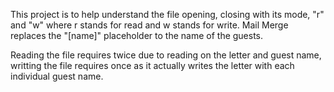 This project is to help understand the file opening, closing with
its mode, "r" and "w" where r stands for read and w stands for write. Mail Merge
replaces the "[name]" placeholder to the name of the guests. 

Reading the file requires twice due to reading on the letter and guest name,
writting the file requires once as it actually writes the letter with each individual guest name.
